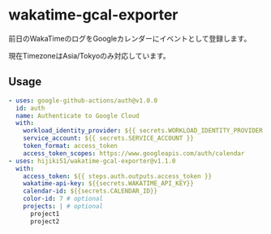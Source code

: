 # wakatime-gcal-exporter

前日のWakaTimeのログをGoogleカレンダーにイベントとして登録します。

現在TimezoneはAsia/Tokyoのみ対応しています。

## Usage

```yml
- uses: google-github-actions/auth@v1.0.0
  id: auth
  name: Authenticate to Google Cloud
  with:
    workload_identity_provider: ${{ secrets.WORKLOAD_IDENTITY_PROVIDER }}
    service_account: ${{ secrets.SERVICE_ACCOUNT }}
    token_format: access_token
    access_token_scopes: https://www.googleapis.com/auth/calendar
- uses: hijiki51/wakatime-gcal-exporter@v1.1.0
  with:
    access_token: ${{ steps.auth.outputs.access_token }}
    wakatime-api-key: ${{secrets.WAKATIME_API_KEY}}
    calendar-id: ${{secrets.CALENDAR_ID}}
    color-id: 7 # optional
    projects: | # optional
      project1
      project2 
```